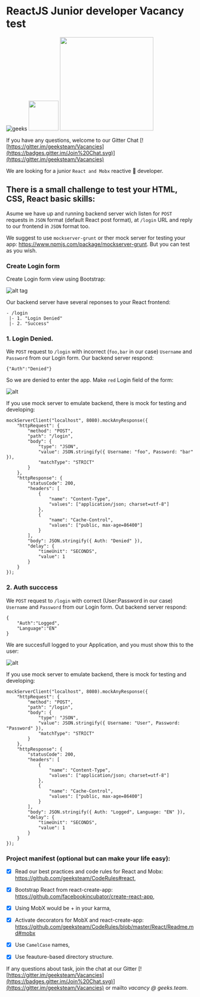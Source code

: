 # ReactJS Junior developer Vacancy test #


![geeks](https://github.com/geeksteam/VacancyFrontendTest/raw/master/logo-git.png)
<img src="https://upload.wikimedia.org/wikipedia/commons/4/42/Love_Heart_SVG.svg" width="80">
<img src="https://react-mdl.github.io/react-mdl/react.svg" width="250">

If you have any questions, welcome to our Gitter Chat 
[![https://gitter.im/geeksteam/Vacancies](https://badges.gitter.im/Join%20Chat.svg)](https://gitter.im/geeksteam/Vacancies)

We are looking for a junior `React and Mobx` reactive :rocket: developer.

## There is a small challenge to test your HTML, CSS, React basic skills: ##

Asume we have up and running backend server wich listen for `POST` requests in `JSON` format (default React post format), at `/login` URL and reply to our frontend in `JSON` format too.

We suggest to use `mockserver-grunt` or ther mock server for testing your app: https://www.npmjs.com/package/mockserver-grunt. But you can test as you wish.

### Create Login form
Create Login form view using Bootstrap:

![alt tag](https://raw.githubusercontent.com/geeksteam/VacancyFrontendTest/master/sketch/LoginPage.png)

Our backend server have several reponses to your React frontend:
```
- /login
 |- 1. "Login Denied"
 |- 2. "Success"
```

### 1. Login Denied.
We `POST` request to `/login` with incorrect (`foo,bar` in our case) `Username` and `Password` from our Login form.
Our backend server respond:
```
{"Auth":"Denied"}
```
So we are denied to enter the app. Make `red` Login field of the form:

![alt](https://raw.githubusercontent.com/geeksteam/VcFrontendTest/master/sketch/LoginFailed.png)


If you use mock server to emulate backend, there is mock for testing and developing:

```
mockServerClient("localhost", 8080).mockAnyResponse({
    "httpRequest": {
        "method": "POST",
        "path": "/login",
        "body": {
            "type": "JSON",
            "value": JSON.stringify({ Username: "foo", Password: "bar" }),
            "matchType": "STRICT"
        }
    },
    "httpResponse": {
        "statusCode": 200,
        "headers": [
            {
                "name": "Content-Type",
                "values": ["application/json; charset=utf-8"]
            },
            {
                "name": "Cache-Control",
                "values": ["public, max-age=86400"]
            }
        ],
        "body": JSON.stringify({ Auth: "Denied" }),
        "delay": {
            "timeUnit": "SECONDS",
            "value": 1
        }
    }
});
```

### 2. Auth succcess
We `POST` request to `/login` with correct (User:Password in our case) `Username` and `Password` from our Login form.
Out backend server respond:
```
{
	"Auth":"Logged",
	"Language":"EN"
}
```

We are succesfull logged to your Application, and you must show this to the user:

![alt](https://raw.githubusercontent.com/geeksteam/VcFrontendTest/master/sketch/Success.png)

If you use mock server to emulate backend, there is mock for testing and developing:
```
mockServerClient("localhost", 8080).mockAnyResponse({
    "httpRequest": {
        "method": "POST",
        "path": "/login",
        "body": {
            "type": "JSON",
            "value": JSON.stringify({ Username: "User", Password: "Password" }),
            "matchType": "STRICT"
        }
    },
    "httpResponse": {
        "statusCode": 200,
        "headers": [
            {
                "name": "Content-Type",
                "values": ["application/json; charset=utf-8"]
            },
            {
                "name": "Cache-Control",
                "values": ["public, max-age=86400"]
            }
        ],
        "body": JSON.stringify({ Auth: "Logged", Language: "EN" }),
        "delay": {
            "timeUnit": "SECONDS",
            "value": 1
        }
    }
});
```

### Project manifest (optional but can make your life easy):
- [x] Read our best practices and code rules for React and Mobx: https://github.com/geeksteam/CodeRules#react,

- [x] Bootstrap React from react-create-app: https://github.com/facebookincubator/create-react-app,

- [x] Using MobX would be + in your karma,
- [x] Activate decorators for MobX and react-create-app: https://github.com/geeksteam/CodeRules/blob/master/React/Readme.md#mobx

- [x] Use `CamelCase` names,
- [x] Use feauture-based directory structure.

If any questions about task, join the chat at our Gitter [![https://gitter.im/geeksteam/Vacancies](https://badges.gitter.im/Join%20Chat.svg)](https://gitter.im/geeksteam/Vacancies) or mailto _vacancy @ geeks.team_.
